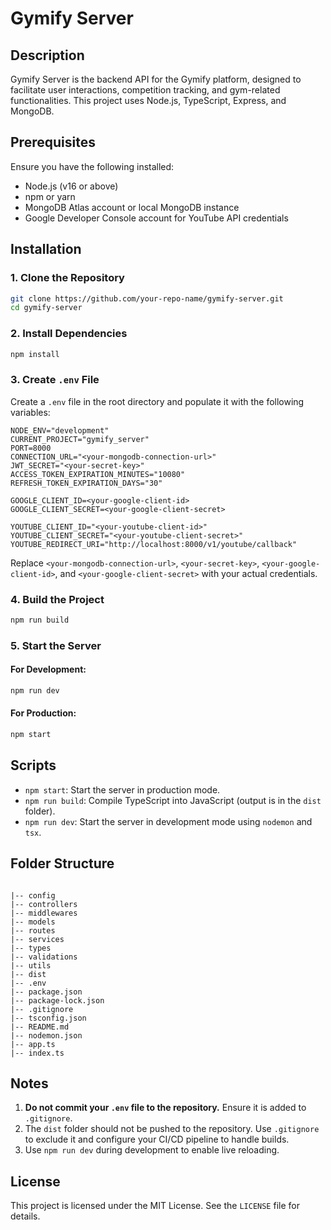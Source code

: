 # Gymify Server

## Description
Gymify Server is the backend API for the Gymify platform, designed to facilitate user interactions, competition tracking, and gym-related functionalities. This project uses Node.js, TypeScript, Express, and MongoDB.

## Prerequisites
Ensure you have the following installed:

- Node.js (v16 or above)
- npm or yarn
- MongoDB Atlas account or local MongoDB instance
- Google Developer Console account for YouTube API credentials

## Installation

### 1. Clone the Repository
```bash
git clone https://github.com/your-repo-name/gymify-server.git
cd gymify-server
```

### 2. Install Dependencies
```bash
npm install
```

### 3. Create `.env` File
Create a `.env` file in the root directory and populate it with the following variables:

```env
NODE_ENV="development"
CURRENT_PROJECT="gymify_server"
PORT=8000
CONNECTION_URL="<your-mongodb-connection-url>"
JWT_SECRET="<your-secret-key>"
ACCESS_TOKEN_EXPIRATION_MINUTES="10080"
REFRESH_TOKEN_EXPIRATION_DAYS="30"

GOOGLE_CLIENT_ID=<your-google-client-id>
GOOGLE_CLIENT_SECRET=<your-google-client-secret>

YOUTUBE_CLIENT_ID="<your-youtube-client-id>"
YOUTUBE_CLIENT_SECRET="<your-youtube-client-secret>"
YOUTUBE_REDIRECT_URI="http://localhost:8000/v1/youtube/callback"
```
Replace `<your-mongodb-connection-url>`, `<your-secret-key>`, `<your-google-client-id>`, and `<your-google-client-secret>` with your actual credentials.

### 4. Build the Project
```bash
npm run build
```

### 5. Start the Server
#### For Development:
```bash
npm run dev
```

#### For Production:
```bash
npm start
```

## Scripts
- `npm start`: Start the server in production mode.
- `npm run build`: Compile TypeScript into JavaScript (output is in the `dist` folder).
- `npm run dev`: Start the server in development mode using `nodemon` and `tsx`.

## Folder Structure
```

|-- config
|-- controllers
|-- middlewares
|-- models
|-- routes
|-- services
|-- types
|-- validations
|-- utils
|-- dist
|-- .env
|-- package.json
|-- package-lock.json
|-- .gitignore
|-- tsconfig.json
|-- README.md
|-- nodemon.json
|-- app.ts
|-- index.ts
```

## Notes
1. **Do not commit your `.env` file to the repository.** Ensure it is added to `.gitignore`.
2. The `dist` folder should not be pushed to the repository. Use `.gitignore` to exclude it and configure your CI/CD pipeline to handle builds.
3. Use `npm run dev` during development to enable live reloading.

## License
This project is licensed under the MIT License. See the `LICENSE` file for details.

